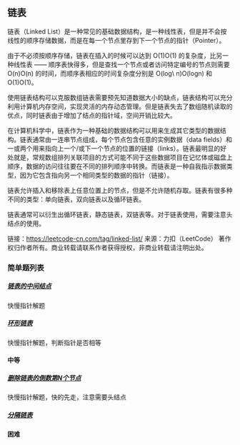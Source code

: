 ## 链表
链表（Linked List）是一种常见的基础数据结构，是一种线性表，但是并不会按线性的顺序存储数据，而是在每一个节点里存到下一个节点的指针（Pointer）。

由于不必须按顺序存储，链表在插入的时候可以达到 O(1)O(1) 的复杂度，比另一种线性表 —— 顺序表快得多，但是查找一个节点或者访问特定编号的节点则需要 O(n)O(n) 的时间，而顺序表相应的时间复杂度分别是 O(log\ n)O(logn) 和 O(1)O(1)。

使用链表结构可以克服数组链表需要预先知道数据大小的缺点，链表结构可以充分利用计算机内存空间，实现灵活的内存动态管理。但是链表失去了数组随机读取的优点，同时链表由于增加了结点的指针域，空间开销比较大。

在计算机科学中，链表作为一种基础的数据结构可以用来生成其它类型的数据结构。链表通常由一连串节点组成，每个节点包含任意的实例数据（data fields）和一或两个用来指向上一个/或下一个节点的位置的链接（links）。链表最明显的好处就是，常规数组排列关联项目的方式可能不同于这些数据项目在记忆体或磁盘上顺序，数据的访问往往要在不同的排列顺序中转换。而链表是一种自我指示数据类型，因为它包含指向另一个相同类型的数据的指针（链接）。

链表允许插入和移除表上任意位置上的节点，但是不允许随机存取。链表有很多种不同的类型：单向链表，双向链表以及循环链表。

链表通常可以衍生出循环链表，静态链表，双链表等。对于链表使用，需要注意头结点的使用。

链接：https://leetcode-cn.com/tag/linked-list/
来源：力扣（LeetCode）
著作权归作者所有。商业转载请联系作者获得授权，非商业转载请注明出处。

### 简单题列表

##### [链表的中间结点](../../leetcode/editor/cn/[876]链表的中间结点.js)
快慢指针解题
##### [环形链表](../../leetcode/editor/cn/[141]环形链表.js)
快慢指针解题，判断指针是否相等

#### 中等
##### [删除链表的倒数第N个节点](../../leetcode/editor/cn/[19]删除链表的倒数第N个节点.js)
快慢指针解题，快的先走，注意需要头结点
##### [分隔链表](../../leetcode/editor/cn/[86]分隔链表.js)

#### 困难
